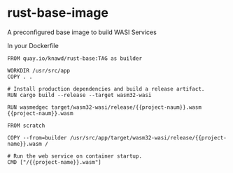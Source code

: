 # rust-base-image
A preconfigured base image to build WASI Services

In your Dockerfile 

```
FROM quay.io/knawd/rust-base:TAG as builder

WORKDIR /usr/src/app
COPY . .

# Install production dependencies and build a release artifact.
RUN cargo build --release --target wasm32-wasi

RUN wasmedgec target/wasm32-wasi/release/{{project-naum}}.wasm {{project-naum}}.wasm

FROM scratch

COPY --from=builder /usr/src/app/target/wasm32-wasi/release/{{project-name}}.wasm /

# Run the web service on container startup.
CMD ["/{{project-name}}.wasm"]
```
